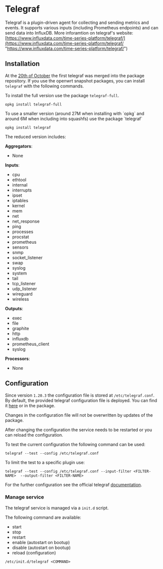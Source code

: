 # Telegraf

Telegraf is a plugin-driven agent for collecting and sending metrics and events. It supports various inputs (including Prometheus endpoints) and can send data into InfluxDB. More inforamtion on telegraf's website: [https://www.influxdata.com/time-series-platform/telegraf/](https://www.influxdata.com/time-series-platform/telegraf/ "https://www.influxdata.com/time-series-platform/telegraf/")

## Installation

At the [20th of October](https://github.com/openwrt/packages/pull/16238#event-5493323261 "https://github.com/openwrt/packages/pull/16238#event-5493323261") the first telegraf was merged into the package repository. If you use the openwrt snapshot packages, you can install `telegraf` with the following commands.

To install the full version use the package `telegraf-full`.

```
opkg install telegraf-full
```

To use a smaller version (around 27M when installing with \`opkg\` and around 6M when including into squashfs) use the package \`telegraf\`

```
opkg install telegraf
```

The reduced version includes:

**Aggregators**:

- None

**Inputs**:

- cpu
- ethtool
- internal
- interrupts
- ipset
- iptables
- kernel
- mem
- net
- net\_response
- ping
- processes
- procstat
- prometheus
- sensors
- snmp
- socket\_listener
- swap
- syslog
- system
- tail
- tcp\_listener
- udp\_listener
- wireguard
- wireless

**Outputs**:

- exec
- file
- graphite
- http
- influxdb
- prometheus\_client
- syslog

**Processors**:

- None

## Configuration

Since version `1.20.3` the configuration file is stored at `/etc/telegraf.conf`. By default, the provided telegraf configuration file is deployed. You can find it [here](https://github.com/influxdata/telegraf/blob/master/etc/telegraf.conf "https://github.com/influxdata/telegraf/blob/master/etc/telegraf.conf") or in the package.

Changes in the configuration file will not be overwritten by updates of the package.

After changing the configuration the service needs to be restarted or you can reload the configuration.

To test the current configuration the following command can be used:

```
telegraf --test --config /etc/telegraf.conf
```

To limit the test to a specific plugin use:

```
telegraf --test --config /etc/telegraf.conf --input-filter <FILTER-NAME>  --output-filter <FILTER-NAME>
```

For the further configuration see the official telegraf [documentation](https://docs.influxdata.com/telegraf/v1.21/ "https://docs.influxdata.com/telegraf/v1.21/").

### Manage service

The telegraf service is managed via a `init.d` script.

The following command are available:

- start
- stop
- restart
- enable (autostart on bootup)
- disable (autostart on bootup)
- reload (configuration)

```
/etc/init.d/telegraf <COMMAND>
```
